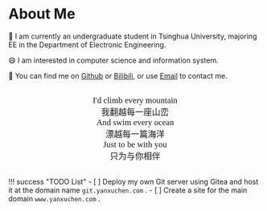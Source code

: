 # About Me

👋 I am currently an undergraduate student in Tsinghua University, majoring EE in the Department of Electronic Engineering.

😄 I am interested in computer science and information system.

👀 You can find me on [Github](https://github.com/DerrickMarcus) or [Bilibili](https://space.bilibili.com/627449965), or use [Email](mailto:blog@yanxuchen.com) to contact me.

<div class="admonition example" style="text-align: center; font-family: LXGW WenKai GB Screen; font-size: 1.2em; padding: 1em;">
    I'd climb every mountain<br>
    我翻越每一座山峦<br>
    And swim every ocean<br>
    漂越每一篇海洋<br>
    Just to be with you<br>
    只为与你相伴
</div>

!!! success "TODO List"
    - [ ] Deploy my own Git server using Gitea and host it at the domain name `git.yanxuchen.com` .
    - [ ] Create a site for the main domain `www.yanxuchen.com` .
